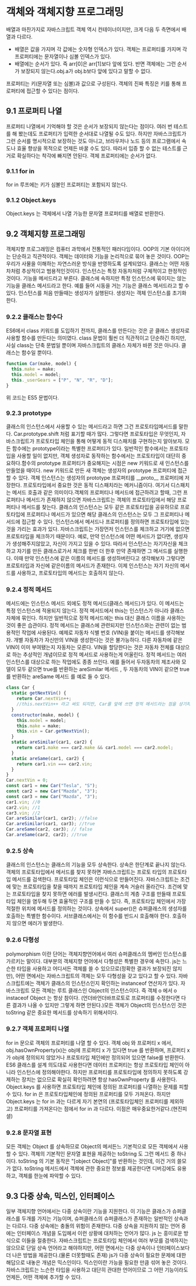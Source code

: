 # 객체와 객체지향 프로그래밍

배열과 마찬가지로 자바스크립트 객체 역시 컨테이너이지만, 크게 다음 두 측면에서 배열과 다르다.

- 배열은 값을 가지며 각 값에는 숫자형 인덱스가 있다. 객체는 프로퍼티를 가지며 각 프로퍼티에는 문자열이나 심볼 인덱스가 있다.
- 배열에는 순서가 있다. 즉 arr[0]은 arr[1]보다 앞에 있다. 반면 객체에는 그런 순서가 보장되지 않는다.obj.a가 obj.b보다 앞에 있다고 말할 수 없다.

프로퍼티는 키(문자열 또는 심볼)과 값으로 구성된다. 객체의 진짜 특징은 키를 통해 프로퍼티에 접근할 수 있다는 점이다.

## 9.1 프로퍼티 나열

프로퍼티 나열에서 기억해야 할 것은 순서가 보장되지 않는다는 점이다. 여러 번 테스트를 해 봤는데도 프로퍼티가 입력한 순서대로 나열될 수도 있다. 하지만 자바스크립트가 그런 순서를 명시적으로 보장하는 것도 아니고, 브라우저나 노드 등의 프로그램에서 속도나 효율 향상을 목적으로 언제든 바꿀 수도 있다. 따라서 입증 할 수 없는 테스트를 근거로 확실하다는 착각에 빠지면 안된다. 객체 프로퍼티에는 순서가 없다.

### 9.1.1 for in

for in 루프에는 키가 심볼인 프로퍼티는 포함되지 않는다.

### 9.1.2 Object.keys

Object.keys 는 객체에서 나열 가능한 문자열 프로퍼티를 배열로 반환한다.

## 9.2 객체지향 프로그래밍

객체지향 프로그래밍은 컴퓨터 과학에서 전통적인 패러다임이다. OOP의 기본 아이디어는 단순하고 직관적이다. 객체는 데이터와 기능을 논리적으로 묶어 놓은 것이다. OOP는 우리가 사물을 이해하는 자연스러운 방식을 반영하도록 설계되었다.
클래스는 어떤 자동차처럼 추상적이고 범용적인것이다. 인스턴스는 특정 자동차처럼 구체적이고 한정적인 것이다. 기능을 메서드라고 부른다. 클래스에 속하지만 특정 인스턴스에 묶이지는 않는 기능을 클래스 메서드라고 한다. 예를 들어 시동을 거는 기능은 클래스 메서드라고 할 수 있다. 인스턴스를 처음 만들때는 생성자가 실행된다. 생성자는 객체 인스턴스를 초기화 한다.

### 9.2.2 클래스는 함수다

ES6에서 class 키워드를 도입하기 전까지, 클래스를 만든다는 것은 곧 클래스 생성자로 사용할 함수를 만든다는 의미였다. class 문법이 훨씬 더 직관적이고 단순하긴 하지만, 사실 class는 단축 문법일 뿐이며 자바스크립트의 클래스 자체가 바뀐 것은 아니다.
클래스는 함수일 뿐이다.

```javascript
function Car(make, model) {
  this.make = make;
  this.model = model;
  this._userGears = ["P", "N", "R", "D"];
}
```

위 코드는 ES5 문법이다.

### 9.2.3 prototype

클래스의 인스턴스에서 사용할 수 있는 메서드라고 하면 그건 프로토타입메서드를 말한다. Car.prototype.shift 처럼 표기할 때가 많다. 그렇다면 프로토타입은 무엇인지, 자바스크립트가 프로토타입 체인을 통해 어떻게 동적 디스패치를 구현하는지 알아보자.
모든 함수에는 prototype이라는 특별한 프로퍼티가 있다. 일반적인 함수에서는 프로토타입을 사용할 일이 없지만, 객체 생성자로 동작하는 함수에서는 프로토타입이 대단히 중요하다.함수의 prototype 프로퍼티가 중요해지는 시점은 new 키워드로 새 인스턴스를 만들었을 때이다. new 키워드로 만든 새 객체는 생성자의 prototype 프로퍼티에 접근할 수 있다. 객체 인스턴스는 생성자의 prototype 프로퍼티를 \_\_proto\_\_ 프로퍼티에 저장한다.
프로토타입에서 중요한 것은 동적 디스패치라는 메커니즘이다. 여기서 디스패치는 메서드 호출과 같은 의미이다.객체의 프로퍼티나 메서드에 접근하려고 할때, 그런 프로퍼티나 메서드가 존재하지 않으면 자바스크립트는 객체의 프로토타입에서 해당 프로퍼티나 메서드를 찾는다. 클래스의 인스턴스는 모두 같은 프로토타입을 공유하므로 프로토타입에 프로퍼티나 메서드가 있으면 해당 클래스의 인스턴스는 모두 그 프로퍼티나 메서드에 접근할 수 있다.
인스턴스에서 메서드나 프로퍼티를 정의하면 프로토타입에 있는 것을 가리는 효과가 있다. 자바스크립트는 가장먼저 인스턴스를 체크하고 거기에 없으면 프로토타입을 체크하기 때문이다. 예로, 만약 인스턴스에 어떤 메서드가 없다면, 생성자가 생성해주지않았고, 자신이 가지고 있을 수 있다. 따라서 인스턴스는 자기자신을 체크하고 자기를 만든 클래스로가서 체크를 한번 더 한후 만약 존재하면 그 메서드를 실행한다. 이때 만약 인스턴스에 같은 이름의 메서드를 생성하버린다고 생각해보자 그렇다면 프로토타입과 자신에 같은이름의 메서드가 존재한다. 이제 인스턴스는 자기 자신의 메서드를 사용하고, 프로토타입의 메서드는 호출하지 않는다.

### 9.2.4 정적 메서드

메서드에는 인스턴스 메서드 외에도 정적 메서드(클래스 메서드)가 있다. 이 메서드는 특정 인스턴스에 적용되지 않는다. 정적 메서드에서 this는 인스턴스가 아니라 클래스 자체에 묶인다. 하지만 일반적으로 정적 메서드에는 this 대신 클래스 이름을 사용하는 것이 좋은 습관이다.
정적 메서드는 클래스에 관련되지만 인스턴스와는 관련이 없는 범용적인 작업에 사용된다. 예제로 자동차 식별 번호 (VIN)을 붙이는 메서드를 생각해보자. 개별 자동차가 자신만의 VIN을 생성한다는 것은 불가능하다. 다른 자동차에 같은 VIN이 이미 부여됐는지 자동차는 모른다. VIN을 할당한다는 것은 자동차 전체를 대상으로 하는 추상적인 개념이므로 정적 메서드로 사용하는게 어울린다. 정적 메서드는 여러 인스턴스를 대상으로 하는 작업에도 종종 쓰인다. 예를 들어서 두자동차의 제조사와 모델이 모두 같으면 true를 반환하는 areSimilar 메서드 , 두 자동차의 VIN이 같으면 true 를 반환하는 areSame 메서드 를 예로 들 수 있다.

```javascript
class Car {
  static getNextVin() {
    return Car.nextVin++;
    //this.nextVin++ 라고 써도 되지만, Car를 앞에 쓰면 정적 메서드라는 점을 상기하기 쉽다.
  }
  constructor(make, model) {
    this.model = model;
    this.make = make;
    this.vin = Car.getNextVin();
  }
  static areSimilar(car1, car2) {
    return car1.make === car2.make && car1.model === car2.model;
  }
  static areSame(car1, car2) {
    return car1.vin === car2.vin;
  }
}
Car.nextVin = 0;
const car1 = new Car("Tesla", "S");
const car2 = new Car("Mazda", "3");
const car3 = new Car("Mazda", "3");
car1.vin; //0
car2.vin; //1
car3.vin; //2
Car.areSimilar(car1, car2); //false
Car.areSimilar(car1, car3); //true
Car.areSame(car2, car3); // false
Car.areSame(car2, car2); //true
```

### 9.2.5 상속

클래스의 인스턴스는 클래스의 기능을 모두 상속한다. 상속은 한단계로 끝나지 않는다. 객체의 프로토타입에서 메서드를 찾지 못하면 자바스크립트는 프로토 타입의 프로토타입 메서드를 검색한다. 프로토타입 체인은 이런식으로 만들어진다. 자바스크립트는 조건에 맞는 프로토타입을 찾을 때까지 프로토타입 체인을 계속 거슬러 올라간다. 조건에 맞는 프로토타입을 찾지 못하면 에러를 발생시킨다. 클래스의 계층 구조를 만들때 프로토 타입 체인을 염두해 두면 효율적인 구조를 만들 수 있다. 즉, 프로토타입 체인에서 가장 적절한 위치에 메서드를 정의하는 것이다.
상속에서 super()은 슈퍼클래스의 생성자를 호출하는 특별한 함수이다. 서브클래스에서는 이 함수를 반드시 호출해야 한다. 호출하지 않으면 에러가 발생한다.

### 9.2.6 다형성

polymorphism 이란 단어는 객체지향언어에서 여러 슈퍼클래스의 멤버인 인스턴스를 가르키는 말이다. 대부분의 객체지향 언어에서 다형성은 특별한 경우에 속한다. js는 느슨한 타입을 사용하고 어디서든 객체를 쓸 수 있으므로(정확한 결과가 보장되진 않지만), 어떤 면에서는 자바스크립트의 객체는 모두 다형성을 갖고 있다고 할 수 있다.
자바스크립트에는 객체가 클래스의 인스턴스인지 확인하는 instanceof 연산자가 있다.
자바스크립트 모든 객체는 루트 클래스인 Object의 인스턴스이다. 즉 객체 o 에서 o instaceof Object 는 항상 참이다. (언더바언더바프로토로 프로퍼티를 수정한다면 다른 결과가 나올 수 있지만 그렇게 하면 안된다.)모든 객체가 Object의 인스턴스인 것은 toString 같은 중요한 메서드를 상속하기 위해서이다.

### 9.2.7 객체 프로퍼티 나열

for in 문으로 객체의 프로퍼티를 나열 할 수 있다.
객체 obj 와 프로퍼티 x 에서, obj.hasOwnProperty(x)는 obj에 프로퍼티 x 가 있다면 true 를 반환하며, 프로퍼티 x 가 obj에 정의되지 않았거나 프로토타입 체인에만 정의되어 있으면 false를 반환한다.
ES6 클래스를 설계 의도대로 사용한다면 데이터 프로퍼티는 항상 프로토타입 체인이 아니라 인스턴스에 정의해야한다. 하지만 프로퍼티를 프로토타입에 정의하지 못하도록 강제하는 장치는 없으므로 확실히 확인하려면 항상 hasOwnProperty 를 사용한다.
Object.keys 를 사용하면 프로토타입 체인에 정의된 프로퍼티를 나열하는 문제를 피할 수 있다.
for in 은 프로토타입체인에 정의된 프로퍼티를 모두 가져온다. 하지만 Object.keys 는 for in 과는 다르게 자기 본연의 (프로토타입체인 프로퍼티를 제외하고) 프로퍼티를 가져온다는 점에서 for in 과 다르다.
이점은 매우중요한거같다.(현진피셜)

### 9.2.8 문자열 표현

모든 객체는 Object 를 상속하므로 Object의 메서든느 기본적으로 모든 객체에서 사용할 수 있다. 객체의 기본적인 문자열 표현을 제공하는 toString 도 그런 메서드 중 하나이다. toString 의 기본 동작은 "[object Object]"를 반환하는 것인데, 이건 거의 쓸모가 없다. toString 메서드에서 객체에 관한 중요한 정보를 제공한다면 디버깅에도 유용하고, 객체를 한눈에 파악할 수 있다.

## 9.3 다중 상속, 믹스인, 인터페이스

일부 객체지향 언어에서는 다중 상속이란 기능을 지원한다. 이 기능은 클래스가 슈퍼클래스를 두개를 가지는 기능이며, 슈퍼클래스의 슈퍼클래스가 존재하는 일반적인 상속과는 다르다. 다중 상속에는 충돌의 위험이 존재한다.
다중 상속을 지원하지 않는 언어 중에는 인터페이스 개념을 도입헤서 이런 상황에 대처하는 언어가 많다.
js 는 흥미로운 방식으로 이들을 절충한다. 자바스크립트는 프로토타입 체인에서 여러 부모를 검색하지는 않으므로 단일 상속 언어라고 해야하지만, 어떤 면에서는 다중 상속이나 인터페이스보다 더 나은 방법을 제공한다.(물론 더못할때도 존재)
js가 다중 상속이 필요한 문제에 대한 해답으로 내놓은 개념은 믹스인이다. 믹스인이란 가능을 필요한 만큼 섞어 놓은 것이다. 자바스크립트는 느슨한 타입을 사용하고 대단히 관대한 언어이므로 그 어떤 기능이라도 언제든, 어떤 객체에 추가할 수 있다.
